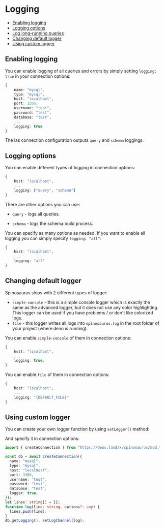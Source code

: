 # Logging

- [Enabling logging](#enabling-logging)
- [Logging options](#logging-options)
- [Log long-running queries](#log-long-running-queries)
- [Changing default logger](#changing-default-logger)
- [Using custom logger](#using-custom-logger)

## Enabling logging

You can enable logging of all queries and errors by simply setting `logging: true` in your connection options:

```typescript
{
    name: "mysql",
    type: "mysql",
    host: "localhost",
    port: 3306,
    username: "test",
    password: "test",
    database: "test",
    ...
    logging: true
}
```

The las connection configuration outputs `query` and `schema` loggings.

## Logging options

You can enable different types of logging in connection options:

```typescript
{ 
    host: "localhost",
    ...
    logging: ["query", "schema"]
}
```

<!-- If you want to enable logging of failed queries only then only add `error`:

```typescript
{
    host: "localhost",
    ...
    logging: ["error"]
}
``` -->

There are other options you can use:

- `query` - logs all queries.

<!-- - `error` - logs all failed queries and errors. -->

- `schema` - logs the schema build process.

<!-- - `warn` - logs internal orm warnings.
- `info` - logs internal orm informative messages.
- `log` - logs internal orm log messages. -->

You can specify as many options as needed. If you want to enable all logging you can simply specify `logging: "all"`:

```typescript
{
    host: "localhost",
    ...
    logging: "all"
}
```

## Changing default logger

Spinosaurus ships with 2 different types of logger:

<!-- - `advanced-console` - this is the default logger which logs all messages into the console using color and sql syntax
  highlighting (using [chalk](https://github.com/chalk/chalk)). -->

- `simple-console` - this is a simple console logger which is exactly the same as the advanced logger, but it does not
  use any color highlighting. This logger can be used if you have problems / or don't like colorized logs.
- `file` - this logger writes all logs into `spinosaurus.log` in the root folder of your project (where deno is
  running).

<!-- - `debug` - this logger uses [debug package](https://github.com/visionmedia/debug), to turn on logging set your env
  variable `SPINOSAURUS_CONN_LOGGING=spinosaurus:*` (note logging option has no effect on this logger). -->

You can enable `simple-console` of them in connection options:

```typescript
{
    host: "localhost",
    ...
    logging: true,
}
```

You can enable `file` of them in connection options:

```typescript
{
    host: "localhost",
    ...
    logging: "{DEFAULT_FILE}"
}
```

## Using custom logger

You can create your own logger function by using `setLogger()` method:

And specify it in connection options:

```typescript
import { createConnection } from "https://deno.land/x/spinosaurus/mod.ts";

const db = await createConnection({
  name: "mysql",
  type: "mysql",
  host: "localhost",
  port: 3306,
  username: "test",
  password: "test",
  database: "test",
  logger: true,
});
let lines: string[] = [];
function log(line: string, options?: any) {
  lines.push(line);
}
db.getLogging(), setLogChannel(log);
```
